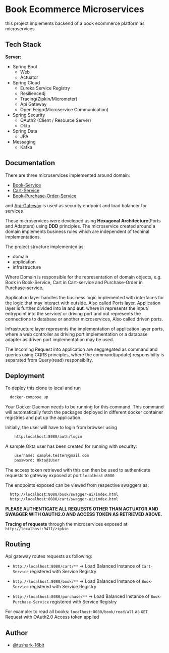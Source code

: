 
# Book Ecommerce Microservices

this project implements backend of a book ecommerce platform as microservices

## Tech Stack

**Server:**
- Spring Boot
  - Web
  - Actuator
- Spring Cloud
  - Eureka Service Registry
  - Resilience4j
  - Tracing(Zipkin/Micrometer)
  - Api Gateway
  - Open Feign(Microservice Communication)
- Spring Security
  - OAuth2 (Client / Resource Server)
  - Okta
- Spring Data
  - JPA
- Messaging
  - Kafka


## Documentation

There are three microservices implemented around domain:
- [Book-Service](https://github.com/tushark-16bit/books-microservice)
- [Cart-Service](https://github.com/tushark-16bit/cart-service)
- [Book-Purchase-Order-Service](https://github.com/tushark-16bit/book-purchase-service)

and [Api-Gateway](https://github.com/tushark-16bit/books-api-gateway) is 
used as security endpoint and load balancer for services

These microservices were developed using **Hexagonal Architecture**(Ports and Adapters) using **DDD** principles. The microservice created around a domain implements business rules which are independent of techinal implementations.

The project structure implemented as:
- domain
- application
- infrastructure

Where Domain is responsible for the representation of domain objects, e.g. 
Book in Book-Service, Cart in Cart-service and Purchase-Order in Purchase-service.

Application layer handles the business logic implemented with interfaces for the logic that may interact with outside. Also called Ports layer.
Application layer is further divided into **in** and **out**.
where in represents the input/ entrypoint into the service/ or driving port 
and out represents the connections to database or another microservices, Also called driven ports.

Infrastructure layer represents the implementation of application layer ports, where a web controller as driving port implementation or a database adapter as driven port implementation may be used.

The Incoming Request into application are seggregated as command and queries using CQRS principles, where the command(update) responsibilty is separated from Query(read) responsibilty.

## Deployment

To deploy this clone to local and run

```bash
  docker-compose up
```

Your Docker Daemon needs to be running for this command. This command will automatically fetch the packages deployed in different docker container registries and put up the application.

Initially, the user will have to login from browser using
```bash
    http:localhost:8080/auth/login
```
A sample Okta user has been created for running with security:

```bash
    username: sample.tester@gmail.com
    password: Okta@1User
```
The access token retrieved with this can then be used to authenticate requests to gateway exposed at port ```localhost:8080```

The endpoints exposed can be viewed from respective swaggers as:
```bash
  http://localhost:8080/book/swagger-ui/index.html
  http://localhost:8080/cart/swagger-ui/index.html
```

**PLEASE AUTHENTICATE ALL REQUESTS OTHER THAN ACTUATOR AND SWAGGER WITH 
OAUTH2.0 AND ACCESS 
TOKEN AS RETRIEVED ABOVE.**

**Tracing of requests** through the microservices exposed at
```http://localhost:9411/zipkin```


## Routing

Api gateway routes requests as following:

- ```http://localhost:8080/cart/**``` -> Load Balanced Instance of ```Cart-Service``` registered with Service Registry

- ```http://localhost:8080/book/**``` -> Load Balanced Instance of ```Book-Service``` registered with Service Registry

- ```http://localhost:8080/purchase/**``` -> Load Balanced Instance of 
  ```Book-Purchase-Service``` registered with Service Registry

For example: to read all books: ```localhost:8080/book/read/all``` as 
```GET``` Request with OAuth2.0 Access token applied 


## Author

- [@tushark-16bit](https://github.com/tushark-16bit)


